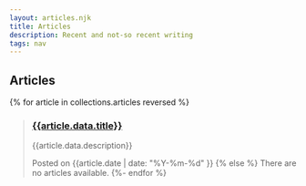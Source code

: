 ```yaml
---
layout: articles.njk
title: Articles
description: Recent and not-so recent writing
tags: nav
---
```

## Articles

{% for article in collections.articles reversed %}
> ### [{{article.data.title}}]({{article.url}})
>
> {{article.data.description}}
> 
> <span class="meta">Posted on {{article.date | date: "%Y-%m-%d" }}</span>
{% else %}
  There are no articles available.
{%- endfor %}